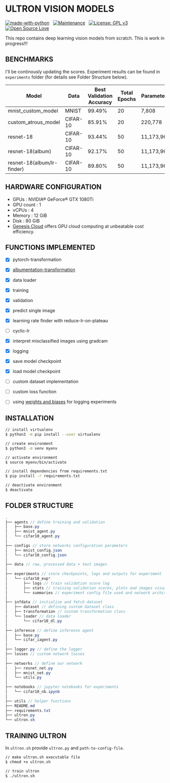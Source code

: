 # ULTRON VISION MODELS

<p align="center">

[![made-with-python](https://img.shields.io/badge/Made%20with-Python-1f425f.svg)](https://www.python.org/)&nbsp;&nbsp;&nbsp;[![Maintenance](https://img.shields.io/badge/Maintained%3F-yes-green.svg)](https://GitHub.com/Naereen/StrapDown.js/graphs/commit-activity)&nbsp;&nbsp;&nbsp;[![License: GPL v3](https://img.shields.io/badge/License-GPLv3-blue.svg)](https://www.gnu.org/licenses/gpl-3.0)&nbsp;&nbsp;&nbsp;[![Open Source Love](https://badges.frapsoft.com/os/v1/open-source.svg?v=103)](https://github.com/ellerbrock/open-source-badges/)

</p>

This repo contains deep learning vision models from scratch. This is work in progress!!! 

## BENCHMARKS 

I'll be continously updating the scores. Experiment results can be found in `experiments` folder (for details see Folder Structure below).

|Model|Data|Best Validation Accuracy|Total Epochs|Parameters|Experiment Result|
|--|--|--|--|--|--|
|mnist_custom_model|MNIST|99.49%|20|7,808|mnist_exp_01|
|custom_atrous_model|CIFAR-10|85.91%|20|220,778|cifar10_exp_01_atrous|
|resnet-18|CIFAR-10|93.44%|50|11,173,962|cifar10_exp_03_resnet|
|resnet-18(album)|CIFAR-10|92.17%|50|11,173,962|cifar10_exp_04_resnet_album|
|resnet-18(album/lr-finder)|CIFAR-10|89.80%|50|11,173,962|cifar10_exp_06_resnet_album_findlr|


## HARDWARE CONFIGURATION

- GPUs : NVIDIA® GeForce® GTX 1080Ti
- GPU count : 1
- vCPUs : 4
- Memory : 12 GiB
- Disk : 80 GiB
- [Genesis Cloud](https://gnsiscld.co/496pv5j) offers GPU cloud computing at unbeatable cost efficiency.


## FUNCTIONS IMPLEMENTED

- [x] pytorch-transformation
- [x] [albumentation-transformation](https://albumentations.readthedocs.io/en/latest/index.html)
- [x] data loader
- [x] training
- [x] validation
- [x] predict single image
- [x] learning rate finder with reduce-lr-on-plateau
- [ ] cyclic-lr
- [x] interpret misclassified images using gradcam
- [x] logging
- [x] save model checkpoint
- [x] load model checkpoint
- [ ] custom dataset implementation
- [ ] custom loss function
- [ ] using [weights and biases](https://www.wandb.com/) for logging experiments


## INSTALLATION

```bash
// install virtualenv
$ python3 -m pip install --user virtualenv

// create environment
$ python3 -m venv myenv

// activate environment
$ source myenv/bin/activate

// install dependencies from requirements.txt
$ pip install -r requirements.txt

// deactivate environment
$ deactivate
```

## FOLDER STRUCTURE

```java
.
├── agents // define training and validation
│   ├── base.py
│   ├── mnist_agent.py
│   └── cifar10_agent.py
│
├── configs // store networks configuration parameters
│   ├── mnist_config.json
│   └── cifar10_config.json
│
├── data // raw, processed data + test images
│
├── experiments // store checkpoints, logs and outputs for experiment
│   └── cifar10_exp*
│       ├── logs // train validation score log
│       ├── stats // training validation scores, plots and images visualization data
│       └── summaries // experiment config file used and network architecture
│
├── infdata // initialize and fetch dataset
│   ├── dataset // defining custom dataset class
│   ├── transformation // custom transformation class
│   └── loader // data loader
│       └── cifar10_dl.py
│
├── inference // define inference agent
│   ├── base.py
│   └── cifar_iagent.py
│
├── logger.py // define the logger
├── losses // custom network losses
│
├── networks // define our network
│   ├── resnet_net.py
│   ├── mnist_net.py
│   └── utils.py
│
├── notebooks // jupyter notebooks for experiments
│   └── cifar10_nb.ipynb
│
├── utils // helper functions
├── README.md
├── requirements.txt
├── ultron.py
└── ultron.sh
```

## TRAINING ULTRON

In `ultron.sh` provide `ultron.py` and `path-to-config-file`.

```bash
// make ultron.sh executable file
$ chmod +x ultron.sh

// train ultron
$ ./ultron.sh
```
